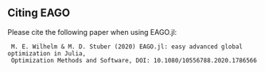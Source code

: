 
## Citing EAGO

Please cite the following paper when using EAGO.jl:

```
 M. E. Wilhelm & M. D. Stuber (2020) EAGO.jl: easy advanced global optimization in Julia, 
 Optimization Methods and Software, DOI: 10.1080/10556788.2020.1786566 
```
